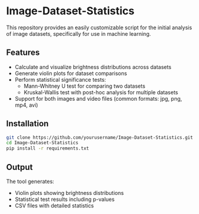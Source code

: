 # Image-Dataset-Statistics
This repository provides an easily customizable script for the initial analysis of image datasets, specifically for use in machine learning.


## Features
- Calculate and visualize brightness distributions across datasets
- Generate violin plots for dataset comparisons
- Perform statistical significance tests:
  - Mann-Whitney U test for comparing two datasets
  - Kruskal-Wallis test with post-hoc analysis for multiple datasets
- Support for both images and video files (common formats: jpg, png, mp4, avi)

## Installation
```bash
git clone https://github.com/yourusername/Image-Dataset-Statistics.git
cd Image-Dataset-Statistics
pip install -r requirements.txt
```

## Output
The tool generates:

- Violin plots showing brightness distributions
- Statistical test results including p-values
- CSV files with detailed statistics